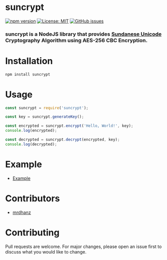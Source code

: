 # suncrypt
[![npm version](https://badge.fury.io/js/suncrypt.svg)](https://badge.fury.io/js/suncrypt)
[![License: MIT](https://img.shields.io/badge/License-MIT-yellow.svg)](https://opensource.org/licenses/MIT)
[![GitHub issues](https://img.shields.io/github/issues/SundaPro/suncrypt.svg)]()

### suncrypt is a NodeJS library that provides [Sundanese Unicode](https://id.wikipedia.org/wiki/Aksara_Sunda) Cryptography Algorithm using AES-256 CBC Encryption.

# Installation
```bash
npm install suncrypt
```

# Usage
```javascript
const suncrypt = require('suncrypt');

const key = suncrypt.generateKey();

const encrypted = suncrypt.encrypt('Hello, World!', key);
console.log(encrypted);

const decrypted = suncrypt.decrypt(encrypted, key);
console.log(decrypted);
```

# Example 
- [Example](https://github/com/SundaPro/suncrypt/tree/main/example)

# Contributors
- [mrdhanz](https://github.com/mrdhanz)

# Contributing
Pull requests are welcome. For major changes, please open an issue first to discuss what you would like to change.
